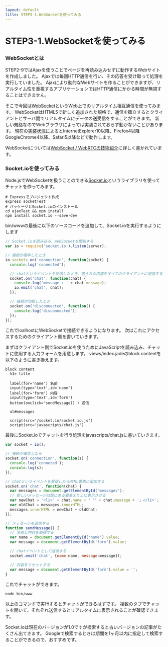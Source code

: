 ```yaml
---
layout: default
title: STEP3-1.WebSocketを使ってみる
---
```

# STEP3-1.WebSocketを使ってみる

### WebSocketとは
STEP2-9ではAjaxを使うことでページを再読み込みせずに動作するWebサイトを作成しました。
Ajaxでは毎回HTTP通信を行い、その応答を受け取って処理を実行していました。
Ajaxにより動的なWebサイトを作ることができますが、リアルタイム性を重視するアプリケーションではHTTP通信にかかる時間が無視することはできません。

そこで今回は[WebSocket](http://ja.wikipedia.org/wiki/WebSocket)というWeb上でのリアルタイム相互通信を使ってみます。
WebSocketはHTML5で新しく追加された規格で、通信を確立するとクライアントとサーバ間でリアルタイムにデータの送受信をすることができます。
新しい規格なのでWebブラウザによっては実装されておらず動かないことがあります。
現在の[実装状況](http://ja.wikipedia.org/wiki/WebSocket#.E5.AE.9F.E8.A3.85.E7.8A.B6.E6.B3.81)によるとInternetExplorer10以降、Firefox4以降GoogleChrome4以降、Safari5以降などで動作します。

WebSocketについては[WebSocket / WebRTCの技術紹介](http://www.slideshare.net/mawarimichi/websocketwebrtc?qid=32be5242-8125-4949-abd9-9543000c397a&v=qf1&b=&from_search=12)に詳しく書かれています。

### Socket.ioを使ってみる
Node.jsでWebSocketを扱うことのできる[Socket.io](http://socket.io)というライブラリを使ってチャットを作ってみます。

```
# Expressでプロジェクト作成
express socketTest
# パッケージとSocket.ioのインストール
cd ajaxTest && npm install
npm install socket.io --save-dev
```

bin/wwwの最後に以下のソースコードを追加して、Socket.ioを実行するようにします

```js
// Socket.ioを読み込み、WebSocketを開始する
var io = require('socket.io').listen(server);

// 接続か確率したとき
io.sockets.on('connection', function(socket) {
  console.log('connected');

  // chatというイベントを受信したとき、送られた内容をすべてのクライアントに送信する
  socket.on('chat', function(chat) {
    console.log('message : ' + chat.message);
    io.emit('chat', chat);
  });

  // 接続が切断したとき
  socket.on('disconnected', function() {
    console.log('disconnected');
  });
});
```
これでloalhostにWebSocketで接続できるようになります。
次はこれにアクセスするためのクライアント側を書いていきます。

まずはクライアント側でSocket.ioを使うためにJavaScriptを読み込み、チャットに使用する入力フォームを用意します。
views/index.jadeのblock contentを以下のように書き換えます。

```jade
block content
  h1= title

  label(for='name') 名前
  input(type='text',id='name')
  label(for='form') 内容
  input(type='text',id='form')
  button(onclick='sendMessage()') 送信

  ul#messages

  script(src='/socket.io/socket.io.js')
  script(src='javascripts/chat.js')
```
最後にSocket.ioでチャットを行う処理をjavascripts/chat.jsに書いていきます。

```js
var socket = io();

// 接続が確立したら
socket.on('connection', function(s) {
  console.log('conneted');
  console.log(s);
});

// chatというイベントを受信したらHTML要素に追加する
socket.on('chat', function(chat) {
  var messages = document.getElementById('messages');
  // 新しいメッセージは既にある要素より上に表示させる
  var newChat = '<li>' + chat.name + '「' + chat.message + '」</li>';
  var oldChat = messages.innerHTML;
  messages.innerHTML = newChat + oldChat;
});

// メッセージを送信する
function sendMessage() {
  // 名前と内容を取得する
  var name = document.getElementById('name').value;
  var message = document.getElementById('form').value;

  // chatイベントとして送信する
  socket.emit('chat', {name:name, message:message});

  // 内容をリセットする
  var message = document.getElementById('form').value = '';
}
```
これでチャットができます。

```
node bin/www
```
以上のコマンドで実行するとチャットができるはずです。
複数のタブでチャットを開いて、それぞれ送信するとリアルタイムに表示されることが確認できます。

Socket.ioは現在のバージョンが1.0ですが検索すると古いバージョンの記事がたくさん出てきます。
Googleで検索するときは期間を1ヶ月以内に指定して検索することができるので、おすすめです。

